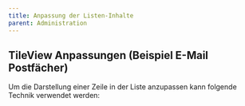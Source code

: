```yaml
---
title: Anpassung der Listen-Inhalte
parent: Administration
---
```


## TileView Anpassungen (Beispiel E-Mail Postfächer)

Um die Darstellung einer Zeile in der Liste anzupassen kann folgende Technik verwendet werden:
